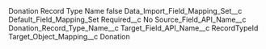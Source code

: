 <?xml version="1.0" encoding="UTF-8"?>
<CustomMetadata xmlns="http://soap.sforce.com/2006/04/metadata" xmlns:xsi="http://www.w3.org/2001/XMLSchema-instance" xmlns:xsd="http://www.w3.org/2001/XMLSchema">
    <label>Donation Record Type Name</label>
    <protected>false</protected>
    <values>
        <field>Data_Import_Field_Mapping_Set__c</field>
        <value xsi:type="xsd:string">Default_Field_Mapping_Set</value>
    </values>
    <values>
        <field>Required__c</field>
        <value xsi:type="xsd:string">No</value>
    </values>
    <values>
        <field>Source_Field_API_Name__c</field>
        <value xsi:type="xsd:string">Donation_Record_Type_Name__c</value>
    </values>
    <values>
        <field>Target_Field_API_Name__c</field>
        <value xsi:type="xsd:string">RecordTypeId</value>
    </values>
    <values>
        <field>Target_Object_Mapping__c</field>
        <value xsi:type="xsd:string">Donation</value>
    </values>
</CustomMetadata>
